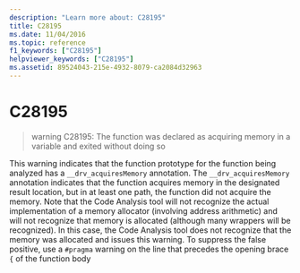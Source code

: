 ```yaml
---
description: "Learn more about: C28195"
title: C28195
ms.date: 11/04/2016
ms.topic: reference
f1_keywords: ["C28195"]
helpviewer_keywords: ["C28195"]
ms.assetid: 89524043-215e-4932-8079-ca2084d32963
---
```

# C28195

> warning C28195: The function was declared as acquiring memory in  a variable and exited without doing so

This warning indicates that the function prototype for the function being analyzed has a `__drv_acquiresMemory` annotation. The `__drv_acquiresMemory` annotation indicates that the function acquires memory in the designated result location, but in at least one path, the function did not acquire the memory. Note that the Code Analysis tool will not recognize the actual implementation of a memory allocator (involving address arithmetic) and will not recognize that memory is allocated (although many wrappers will be recognized). In this case, the Code Analysis tool does not recognize that the memory was allocated and issues this warning. To suppress the false positive, use a `#pragma` warning on the line that precedes the opening brace `{` of the function body
